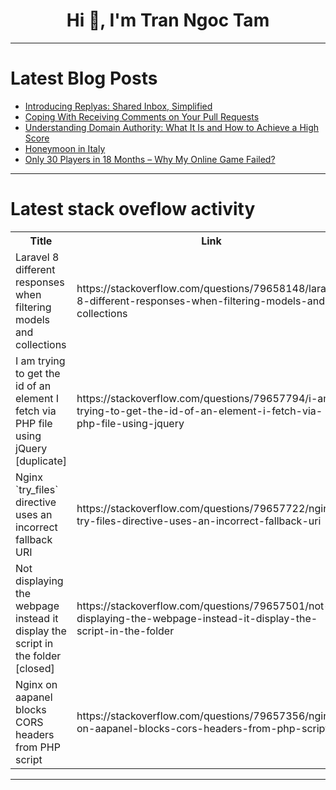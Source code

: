 <h1 align="center">Hi 👋, I'm Tran Ngoc Tam</h1>

---

# Latest Blog Posts 
<!-- BLOG-POST-LIST:START -->
- [Introducing Replyas: Shared Inbox, Simplified](https://dev.to/hyvip/introducing-replyas-shared-inbox-simplified-kll)
- [Coping With Receiving Comments on Your Pull Requests](https://dev.to/carlosrambles/coping-with-receiving-comments-on-your-pull-requests-4fb8)
- [Understanding Domain Authority: What It Is and How to Achieve a High Score](https://dev.to/cole_ruche/understanding-domain-authority-what-it-is-and-how-to-achieve-a-high-score-2c5g)
- [Honeymoon in Italy](https://dev.to/carlosrambles/honeymoon-in-italy-4okb)
- [Only 30 Players in 18 Months – Why My Online Game Failed?](https://dev.to/sergeisolod/only-30-players-in-18-months-why-my-online-game-failed-27mc)
<!-- BLOG-POST-LIST:END -->

---

# Latest stack oveflow activity
<table>
  <tr><th>Title</th><th>Link</th></tr>
  <!-- STACKOVERFLOW:START --><tr><td>Laravel 8 different responses when filtering models and collections</td><td>https://stackoverflow.com/questions/79658148/laravel-8-different-responses-when-filtering-models-and-collections</td></tr><tr><td>I am trying to get the id of an element I fetch via PHP file using jQuery [duplicate]</td><td>https://stackoverflow.com/questions/79657794/i-am-trying-to-get-the-id-of-an-element-i-fetch-via-php-file-using-jquery</td></tr><tr><td>Nginx `try_files` directive uses an incorrect fallback URI</td><td>https://stackoverflow.com/questions/79657722/nginx-try-files-directive-uses-an-incorrect-fallback-uri</td></tr><tr><td>Not displaying the webpage instead it display the script in the folder [closed]</td><td>https://stackoverflow.com/questions/79657501/not-displaying-the-webpage-instead-it-display-the-script-in-the-folder</td></tr><tr><td>Nginx on aapanel blocks CORS headers from PHP script</td><td>https://stackoverflow.com/questions/79657356/nginx-on-aapanel-blocks-cors-headers-from-php-script</td></tr><!-- STACKOVERFLOW:END -->
</table>

---


